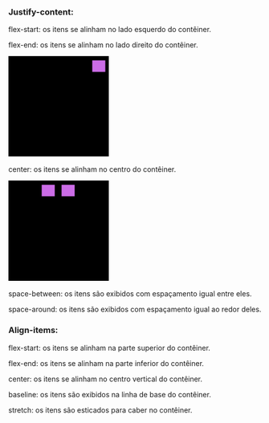 ### Justify-content:

flex-start: os itens se alinham no lado esquerdo do contêiner.

flex-end: os itens se alinham no lado direito do contêiner.

<span align="center">
  <img width="200" height="200" src="img/flex-end.png"
  alt="imagem quadrada com itens alinhados à direita superior">
</span>

center: os itens se alinham no centro do contêiner.

<span align="center">
  <img width="200" height="200" src="img/justify-content=center;.png"
  alt="imagem quadrada com itens alinhados à direita superior">
</span>

space-between: os itens são exibidos com espaçamento igual entre eles.

space-around: os itens são exibidos com espaçamento igual ao redor deles.

### Align-items:

flex-start: os itens se alinham na parte superior do contêiner.

flex-end: os itens se alinham na parte inferior do contêiner.

center: os itens se alinham no centro vertical do contêiner.

baseline: os itens são exibidos na linha de base do contêiner.

stretch: os itens são esticados para caber no contêiner.
